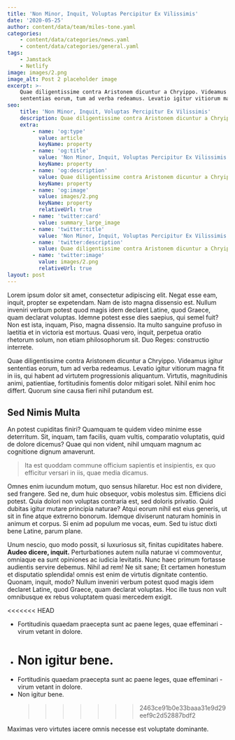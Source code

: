 ```yaml
---
title: 'Non Minor, Inquit, Voluptas Percipitur Ex Vilissimis'
date: '2020-05-25'
author: content/data/team/miles-tone.yaml
categories:
    - content/data/categories/news.yaml
    - content/data/categories/general.yaml
tags:
    - Jamstack
    - Netlify
image: images/2.png
image_alt: Post 2 placeholder image
excerpt: >-
    Quae diligentissime contra Aristonem dicuntur a Chryippo. Videamus igitur
    sententias eorum, tum ad verba redeamus. Levatio igitur vitiorum magna.
seo:
    title: 'Non Minor, Inquit, Voluptas Percipitur Ex Vilissimis'
    description: Quae diligentissime contra Aristonem dicuntur a Chryippo
    extra:
        - name: 'og:type'
          value: article
          keyName: property
        - name: 'og:title'
          value: 'Non Minor, Inquit, Voluptas Percipitur Ex Vilissimis'
          keyName: property
        - name: 'og:description'
          value: Quae diligentissime contra Aristonem dicuntur a Chryippo
          keyName: property
        - name: 'og:image'
          value: images/2.png
          keyName: property
          relativeUrl: true
        - name: 'twitter:card'
          value: summary_large_image
        - name: 'twitter:title'
          value: 'Non Minor, Inquit, Voluptas Percipitur Ex Vilissimis'
        - name: 'twitter:description'
          value: Quae diligentissime contra Aristonem dicuntur a Chryippo
        - name: 'twitter:image'
          value: images/2.png
          relativeUrl: true
layout: post
---
```


Lorem ipsum dolor sit amet, consectetur adipiscing elit. Negat esse eam, inquit, propter se expetendam. Nam de isto magna dissensio est. Nullum inveniri verbum potest quod magis idem declaret Latine, quod Graece, quam declarat voluptas. Idemne potest esse dies saepius, qui semel fuit? Non est ista, inquam, Piso, magna dissensio. Ita multo sanguine profuso in laetitia et in victoria est mortuus. Quasi vero, inquit, perpetua oratio rhetorum solum, non etiam philosophorum sit. Duo Reges: constructio interrete.

Quae diligentissime contra Aristonem dicuntur a Chryippo. Videamus igitur sententias eorum, tum ad verba redeamus. Levatio igitur vitiorum magna fit in iis, qui habent ad virtutem progressionis aliquantum. Virtutis, magnitudinis animi, patientiae, fortitudinis fomentis dolor mitigari solet. Nihil enim hoc differt. Quorum sine causa fieri nihil putandum est.

## Sed Nimis Multa

An potest cupiditas finiri? Quamquam te quidem video minime esse deterritum. Sit, inquam, tam facilis, quam vultis, comparatio voluptatis, quid de dolore dicemus? Quae qui non vident, nihil umquam magnum ac cognitione dignum amaverunt.

> Ita est quoddam commune officium sapientis et insipientis, ex quo efficitur versari in iis, quae media dicamus.

Omnes enim iucundum motum, quo sensus hilaretur. Hoc est non dividere, sed frangere. Sed ne, dum huic obsequor, vobis molestus sim. Efficiens dici potest. Quia dolori non voluptas contraria est, sed doloris privatio. Quid dubitas igitur mutare principia naturae? Atqui eorum nihil est eius generis, ut sit in fine atque extrerno bonorum. Idemque diviserunt naturam hominis in animum et corpus. Si enim ad populum me vocas, eum. Sed tu istuc dixti bene Latine, parum plane.

Unum nescio, quo modo possit, si luxuriosus sit, finitas cupiditates habere. **Audeo dicere, inquit.** Perturbationes autem nulla naturae vi commoventur, omniaque ea sunt opiniones ac iudicia levitatis. Nunc haec primum fortasse audientis servire debemus. Nihil ad rem! Ne sit sane; Et certamen honestum et disputatio splendida! omnis est enim de virtutis dignitate contentio. Quonam, inquit, modo? Nullum inveniri verbum potest quod magis idem declaret Latine, quod Graece, quam declarat voluptas. Hoc ille tuus non vult omnibusque ex rebus voluptatem quasi mercedem exigit.

<<<<<<< HEAD

-   Fortitudinis quaedam praecepta sunt ac paene leges, quae effeminari - virum vetant in dolore.
-   # Non igitur bene.
-   Fortitudinis quaedam praecepta sunt ac paene leges, quae effeminari - virum vetant in dolore.
-   Non igitur bene.
    > > > > > > > 2463ce91b0e33baaa31e9d29eef9c2d52887bdf2

Maximas vero virtutes iacere omnis necesse est voluptate dominante.
